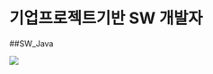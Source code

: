 # 기업프로젝트기반 SW 개발자
##SW_Java

<img src="https://img.shields.io/badge/JAVA-F05138?style=flat-square&logo=Java&logoColor=white"/></a> 
